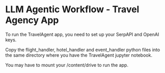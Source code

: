 # LLM Agentic Workflow - Travel Agency App
To run the TravelAgent app, you need to set up your SerpAPI and OpenAI keys.

Copy the flight_handler, hotel_handler and event_handler python files into the same directory where you have the TravelAgent jupyter notebook.

You may have to mount your /content/drive to run the app.
